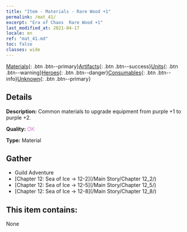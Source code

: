 ```yaml
---
title: "Item - Materials - Rare Wood +1"
permalink: /mat_41/
excerpt: "Era of Chaos  Rare Wood +1"
last_modified_at: 2021-04-17
locale: en
ref: "mat_41.md"
toc: false
classes: wide
---
```

 [Materials](/Items/){: .btn .btn--primary}[Artifacts](/Items/Artifacts/){: .btn .btn--success}[Units](/Items/Units/){: .btn .btn--warning}[Heroes](/Items/Heroes/){: .btn .btn--danger}[Consumables](/Items/Consumables/){: .btn .btn--info}[Unknown](/Items/Unknown/){: .btn .btn--primary}

## Details
 **Description:** Common materials to upgrade equipment from purple +1 to purple +2.

 **Quality:** <span style="color: #DA70D6">OK</span>

 **Type:** Material

## Gather

*    Guild Adventure 
*    [Chapter 12: Sea of Ice -> 12-2](/Main Story/Chapter 12_2/) 
*    [Chapter 12: Sea of Ice -> 12-5](/Main Story/Chapter 12_5/) 
*    [Chapter 12: Sea of Ice -> 12-8](/Main Story/Chapter 12_8/) 

## This item contains:

  None

